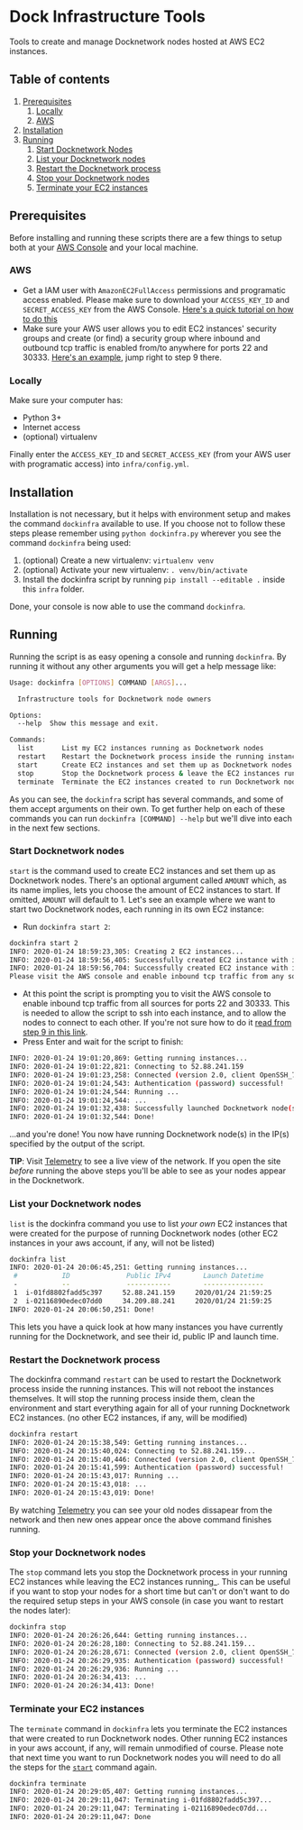 # Dock Infrastructure Tools
Tools to create and manage Docknetwork nodes hosted at AWS EC2 instances.

## Table of contents
1. [Prerequisites](#Prerequisites)
    1. [Locally](#Locally)
    1. [AWS](#AWS)
1. [Installation](#Installation)
1. [Running](#Running)
    1. [Start Docknetwork Nodes](#start-docknetwork-nodes)
    1. [List your Docknetwork nodes](#list-your-docknetwork-nodes)
    1. [Restart the Docknetwork process](#restart-the-docknetwork-process)
    1. [Stop your Docknetwork nodes](#stop-your-docknetwork-nodes)
    1. [Terminate your EC2 instances](#terminate-your-ec2-instances)


## Prerequisites
Before installing and running these scripts there are a few things to setup both at your [AWS Console](https://console.aws.amazon.com/) and your local machine.

### AWS
- Get a IAM user with `AmazonEC2FullAccess` permissions and programatic access enabled. Please make sure to download your `ACCESS_KEY_ID` and `SECRET_ACCESS_KEY` from the AWS Console. [Here's a quick tutorial on how to do this](https://www.teckriders.com/2019/05/create-aws-iam-user-with-programmatic-access/)
- Make sure your AWS user allows you to edit EC2 instances' security groups and create (or find) a security group where inbound and outbound tcp traffic is enabled from/to anywhere for ports 22 and 30333. [Here's an example](https://docs.aws.amazon.com/efs/latest/ug/gs-step-one-create-ec2-resources.html), jump right to step 9 there. 

### Locally
Make sure your computer has:
- Python 3+
- Internet access
- (optional) virtualenv 

Finally enter the `ACCESS_KEY_ID` and `SECRET_ACCESS_KEY` (from your AWS user with programatic access) into `infra/config.yml`.

## Installation
Installation is not necessary, but it helps with environment setup and makes the command `dockinfra` available to use. If you choose not to follow these steps please remember using `python dockinfra.py` wherever you see the command `dockinfra` being used: 
1. (optional) Create a new virtualenv: `virtualenv venv`
1. (optional) Activate your new virtualenv: `. venv/bin/activate`
1. Install the dockinfra script by running `pip install --editable .` inside this `infra` folder.

Done, your console is now able to use the command `dockinfra`.

## Running
Running the script is as easy opening a console and running `dockinfra`. By running it without any other arguments you will get a help message like:
```bash
Usage: dockinfra [OPTIONS] COMMAND [ARGS]...

  Infrastructure tools for Docknetwork node owners

Options:
  --help  Show this message and exit.

Commands:
  list       List my EC2 instances running as Docknetwork nodes
  restart    Restart the Docknetwork process inside the running instances
  start      Create EC2 instances and set them up as Docknetwork nodes
  stop       Stop the Docknetwork process & leave the EC2 instances running
  terminate  Terminate the EC2 instances created to run Docknetwork nodes
```
As you can see, the `dockinfra` script has several commands, and some of them accept arguments on their own.
To get further help on each of these commands you can run `dockinfra [COMMAND] --help` but we'll dive into each in the next few sections.  


### Start Docknetwork nodes
`start` is the command used to create EC2 instances and set them up as Docknetwork nodes.
There's an optional argument called `AMOUNT` which, as its name implies, lets you choose the amount of EC2 instances to start. If omitted, `AMOUNT` will default to 1.
Let's see an example where we want to start two Docknetwork nodes, each running in its own EC2 instance: 
- Run `dockinfra start 2`:
```bash
dockinfra start 2
INFO: 2020-01-24 18:59:23,305: Creating 2 EC2 instances...
INFO: 2020-01-24 18:59:56,405: Successfully created EC2 instance with id 'i-01fd8802fadd5c397'.
INFO: 2020-01-24 18:59:56,704: Successfully created EC2 instance with id 'i-02116890edec07dd0'.
Please visit the AWS console and enable inbound tcp traffic from any source for ports 22 and 30333 on your newly created instance(s) before hitting Enter:
```
- At this point the script is prompting you to visit the AWS console to enable inbound tcp traffic from all sources for ports 22 and 30333. This is needed to allow the script to ssh into each instance, and to allow the nodes to connect to each other. If you're not sure how to do it [read from step 9 in this link](https://docs.aws.amazon.com/efs/latest/ug/gs-step-one-create-ec2-resources.html).
- Press Enter and wait for the script to finish:
```bash
INFO: 2020-01-24 19:01:20,869: Getting running instances...
INFO: 2020-01-24 19:01:22,821: Connecting to 52.88.241.159
INFO: 2020-01-24 19:01:23,258: Connected (version 2.0, client OpenSSH_7.6p1)
INFO: 2020-01-24 19:01:24,543: Authentication (password) successful!
INFO: 2020-01-24 19:01:24,544: Running ...
INFO: 2020-01-24 19:01:24,544: ...
INFO: 2020-01-24 19:01:32,438: Successfully launched Docknetwork node(s) at: ['52.88.241.159', '34.209.88.241']
INFO: 2020-01-24 19:01:32,544: Done!
```
...and you're done!
You now have running Docknetwork node(s) in the IP(s) specified by the output of the script. 

**TIP**: Visit [Telemetry](https://telemetry.polkadot.io/#/Vasaplatsen%20Ved%20Testnet) to see a live view of the network. If you open the site *before* running the above steps you'll be able to see as your nodes appear in the Docknetwork.

### List your Docknetwork nodes
`list` is the dockinfra command you use to list _your own_ EC2 instances that were created for the purpose of running Docknetwork nodes (other EC2 instances in your aws account, if any, will not be listed)
```bash
dockinfra list
INFO: 2020-01-24 20:06:45,251: Getting running instances...
 #           ID              Public IPv4        Launch Datetime   
 -           --              -----------        ---------------   
 1  i-01fd8802fadd5c397     52.88.241.159     2020/01/24 21:59:25 
 2  i-02116890edec07dd0     34.209.88.241     2020/01/24 21:59:25 
INFO: 2020-01-24 20:06:50,251: Done!

```
This lets you have a quick look at how many instances you have currently running for the Docknetwork, and see their id, public IP and launch time. 

### Restart the Docknetwork process 
The dockinfra command `restart` can be used to restart the Docknetwork process inside the running instances. This will not reboot the instances themselves. It will stop the running process inside them, clean the environment and start everything again for all of your running Docknetwork EC2 instances. (no other EC2 instances, if any, will be modified)
```bash
dockinfra restart
INFO: 2020-01-24 20:15:38,549: Getting running instances...
INFO: 2020-01-24 20:15:40,024: Connecting to 52.88.241.159...
INFO: 2020-01-24 20:15:40,446: Connected (version 2.0, client OpenSSH_7.6p1)
INFO: 2020-01-24 20:15:41,599: Authentication (password) successful!
INFO: 2020-01-24 20:15:43,017: Running ...
INFO: 2020-01-24 20:15:43,018: ...
INFO: 2020-01-24 20:15:43,019: Done!
```
By watching [Telemetry](https://telemetry.polkadot.io/#/Vasaplatsen%20Ved%20Testnet) you can see your old nodes dissapear from the network and then new ones appear once the above command finishes running.
 
### Stop your Docknetwork nodes
The `stop` command lets you stop the Docknetwork process in your running EC2 instances while leaving the EC2 instances running_. This can be useful if you want to stop your nodes for a short time but can't or don't want to do the required setup steps in your AWS console (in case you want to restart the nodes later):
```bash
dockinfra stop
INFO: 2020-01-24 20:26:26,644: Getting running instances...
INFO: 2020-01-24 20:26:28,180: Connecting to 52.88.241.159...
INFO: 2020-01-24 20:26:28,671: Connected (version 2.0, client OpenSSH_7.6p1)
INFO: 2020-01-24 20:26:29,935: Authentication (password) successful!
INFO: 2020-01-24 20:26:29,936: Running ...
INFO: 2020-01-24 20:26:34,413: ...
INFO: 2020-01-24 20:26:34,413: Done!

```

### Terminate your EC2 instances
The `terminate` command in `dockinfra` lets you terminate the EC2 instances that were created to run Docknetwork nodes. Other running EC2 instances in your aws account, if any, will remain unmodified of course.
Please note that next time you want to run Docknetwork nodes you will need to do all the steps for the [`start`](#start) command again. 
```bash
dockinfra terminate
INFO: 2020-01-24 20:29:05,407: Getting running instances...
INFO: 2020-01-24 20:29:11,047: Terminating i-01fd8802fadd5c397...
INFO: 2020-01-24 20:29:11,047: Terminating i-02116890edec07dd...
INFO: 2020-01-24 20:29:11,047: Done
```


